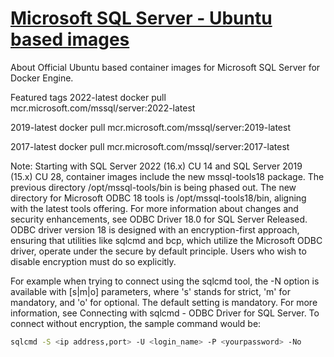 # **[Microsoft SQL Server - Ubuntu based images](https://mcr.microsoft.com/product/mssql/server/about)**

About
Official Ubuntu based container images for Microsoft SQL Server for Docker Engine.

Featured tags
2022-latest
docker pull mcr.microsoft.com/mssql/server:2022-latest

2019-latest
docker pull mcr.microsoft.com/mssql/server:2019-latest

2017-latest
docker pull mcr.microsoft.com/mssql/server:2017-latest

Note: Starting with SQL Server 2022 (16.x) CU 14 and SQL Server 2019 (15.x) CU 28, container images include the new mssql-tools18 package. The previous directory /opt/mssql-tools/bin is being phased out. The new directory for Microsoft ODBC 18 tools is /opt/mssql-tools18/bin, aligning with the latest tools offering. For more information about changes and security enhancements, see ODBC Driver 18.0 for SQL Server Released. ODBC driver version 18 is designed with an encryption-first approach, ensuring that utilities like sqlcmd and bcp, which utilize the Microsoft ODBC driver, operate under the secure by default principle. Users who wish to disable encryption must do so explicitly.

For example when trying to connect using the sqlcmd tool, the -N option is available with [s|m|o] parameters, where 's' stands for strict, 'm' for mandatory, and 'o' for optional. The default setting is mandatory. For more information, see Connecting with sqlcmd - ODBC Driver for SQL Server. To connect without encryption, the sample command would be:

```bash
sqlcmd -S <ip address,port> -U <login_name> -P <yourpassword> -No
```
